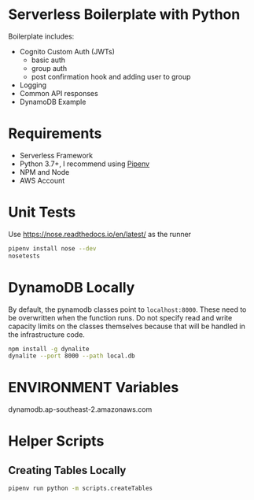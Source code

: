 # Serverless Boilerplate with Python
Boilerplate includes:

- Cognito Custom Auth (JWTs)
    - basic auth
    - group auth
    - post confirmation hook and adding user to group
- Logging
- Common API responses
- DynamoDB Example

# Requirements
- Serverless Framework
- Python 3.7+, I recommend using [Pipenv](https://github.com/pypa/pipenv)
- NPM and Node
- AWS Account

# Unit Tests
Use https://nose.readthedocs.io/en/latest/ as the runner
```bash
pipenv install nose --dev
nosetests
```

# DynamoDB Locally
By default, the pynamodb classes point to `localhost:8000`. These need to be overwritten when the function runs. Do not specify read and write capacity limits on the classes themselves because that will be handled in the infrastructure code.

```bash
npm install -g dynalite
dynalite --port 8000 --path local.db
```
# ENVIRONMENT Variables
dynamodb.ap-southeast-2.amazonaws.com
# Helper Scripts

## Creating Tables Locally
```bash
pipenv run python -m scripts.createTables
```